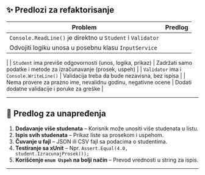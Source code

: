 
## ✨ Predlozi za refaktorisanje

| Problem | Predlog |
|--------|---------|
| `Console.ReadLine()` je direktno u `Student` i `Validator` 
| Odvojiti logiku unosa u posebnu klasu `InputService` 
|
| `Student` ima previše odgovornosti (unos, logika, prikaz) 
| Zadržati samo podatke i metode za izračunavanje (prosek, uspeh) 
|
| `Validator` ima i `Console.WriteLine()` | Validacija treba da bude nezavisna, bez ispisa 
|
| Nema provere za prazno ime, nevalidnu godinu, negativne ocene 
| Dodati dodatne validacije i poruke za greške |

---

## 🚀 Predlog za unapređenja

1. **Dodavanje više studenata** – Korisnik može unositi više studenata u listu.
2. **Ispis svih studenata** – Prikaz liste sa prosekom i uspehom.
3. **Čuvanje u fajl** – JSON ili CSV fajl sa podacima o studentima.
4. **Testiranje sa xUnit** – Npr. `Assert.Equal(4.0, student.IzracunajProsek());`
5. **Korišćenje `enum Uspeh` na bolji način** – Prevod vrednosti u string za ispis.

---
